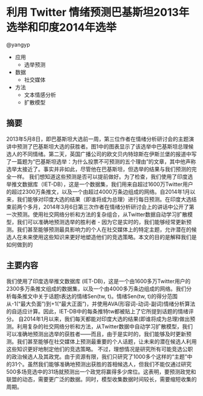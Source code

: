 # 利用 Twitter 情绪预测巴基斯坦2013年选举和印度2014年选举

@yangyp

* 应用
  - 选举预测
* 数据
  - 社交媒体
* 方法
  - 文本情感分析
  - 扩散模型

## 摘要

2013年5月8日，即巴基斯坦大选前一周，第三位作者在情绪分析研讨会的主题演讲中预测了巴基斯坦大选的获胜者。图1中的图表显示了该选举中巴基斯坦总理候选人的不同情绪。第二天，英国广播公司的欧文贝内特琼斯在伊斯兰堡的报道中写了一篇题为“巴基斯坦选举：为什么投票不可预测的五个理由”的文章，其中他声称选举太接近了。事实并非如此，尽管他在巴基斯坦，但选举的结果与我们预测的完全一样。
我们想知道这些预测是否可以提前做好。为了检查，我们使用了印度选举推文数据库（IET-DB），这是一个数据集，我们用来自超过1600万Twitter用户的超过2300万条推文，以及一个由超过4000万条边组成的网络。自2014年1月以来，我们能够对印度大选的结果（即谁将成为总理）进行每日预测。在印度大选结束前两个多月，2014年3月6日第三次作者在情绪分析研讨会上的讲话中公开了第一次预测。使用社交网络分析和方法的复杂组合，从Twitter数据自动学习扩散模型，我们可以准确地预测选举的胜利者 - 因为它是实时的，我们能够经常更新预测。我们甚至能够预测最具影响力的个人在社交媒体上的特定主题，允许潜在的候选人在未来使用这些知识来更好地塑造他们的竞选策略。本文的目的是解释我们是如何做到的

## 主要内容

我们使用了印度选举推文数据库 (IET-DB)，这是一个由1600多万Twitter用户的2300多万条推文组成的数据集，以及一个由4000多万条边组成的网络。我们分析每条推文中关于话题t表达的情绪Sen(tw, t)。情绪Sen(tw, t)的得分范围从-1(“最大负面”)到+1(“最大正面”)，并使用AVA(形容词-动词-副词)情绪分析算法的自适应计算。因此，IET-DB中的每条推特tw都被贴上了它所提到话题的情绪评分。
自2014年1月以来，我们每天都能对印度大选的结果(即谁将成为总理)做出预测。利用复杂的社交网络分析和方法，从Twitter数据中自动学习扩散模型，我们可以准确地预测出选举的获胜者——而且，由于是实时的，我们能够及时更新预测。我们甚至能够在社交媒体上预测最重要的个人话题，让未来的潜在候选人利用这些知识更好地制定他们的竞选策略。
不过，理想情况是研究所有可能竞选公职的政治候选人及其政党。由于资源有限，我们只研究了1000多个这样的“主题”中的31个。虽然我们能够准确地预测出获胜的首相候选人，但我们不能仅通过研究500多场竞选中的31场就预测出一个政党将赢得多少席位。这表明，要预测政党和联盟的动态，需要更广泛的数据。同时，模型收集数据时间较长，需要缩短收集的周期。
